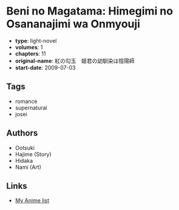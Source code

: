 # Beni no Magatama: Himegimi no Osananajimi wa Onmyouji

-   **type**: light-novel
-   **volumes**: 1
-   **chapters**: 11
-   **original-name**: 紅の勾玉　姫君の幼馴染は陰陽師
-   **start-date**: 2009-07-03

## Tags

-   romance
-   supernatural
-   josei

## Authors

-   Ootsuki
-   Hajime (Story)
-   Hidaka
-   Nami (Art)

## Links

-   [My Anime list](https://myanimelist.net/manga/100806/Beni_no_Magatama__Himegimi_no_Osananajimi_wa_Onmyouji)
